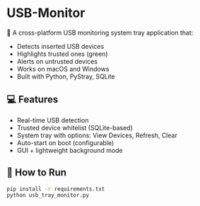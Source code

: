 # USB-Monitor

🔌 A cross-platform USB monitoring system tray application that:
- Detects inserted USB devices
- Highlights trusted ones (green)
- Alerts on untrusted devices
- Works on macOS and Windows
- Built with Python, PyStray, SQLite

## 💻 Features

- Real-time USB detection
- Trusted device whitelist (SQLite-based)
- System tray with options: View Devices, Refresh, Clear
- Auto-start on boot (configurable)
- GUI + lightweight background mode

## 🚀 How to Run

```bash
pip install -r requirements.txt
python usb_tray_monitor.py
